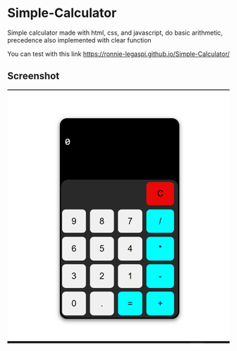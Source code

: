 # Simple-Calculator
Simple calculator made with html, css, and javascript, do basic arithmetic, precedence also implemented with clear function

You can test with this link https://ronnie-legaspi.github.io/Simple-Calculator/

## Screenshot

![Calculator Screenshot](assets/ss1.png)

